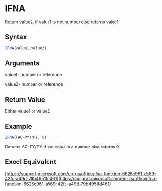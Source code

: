 # IFNA

Return value2, if value1 is not number else returns value1

## Syntax

```javascript
IFNA(value1,value2)
```

## Arguments

value1- number or reference

value2- number or reference

## **Return Value**

Either value1 or value2

## **Example**

```javascript
IFNA((AC-PY)/PY, 0)
```

Returns AC-PY/PY if the value is a number else returns 0

## **Excel Equivalent**

[https://support.microsoft.com/en-us/office/ifna-function-6626c961-a569-42fc-a49d-79b4951fd461](https://support.microsoft.com/en-us/office/ifna-function-6626c961-a569-42fc-a49d-79b4951fd461)
